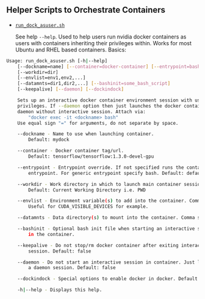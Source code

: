 Helper Scripts to Orchestrate Containers
----------------------------------------

* [`run_dock_asuser.sh`](run_dock_asuser.sh)

    See help `--help`. Used to help users run nvidia docker containers as users
    with containers inheriting their privileges within. Works for most Ubuntu
    and RHEL based containers. Basics:

```bash
Usage: run_dock_asuser.sh [-h|--help]
    [--dockname=name] [--container=docker-container] [--entrypoint=bash]
    [--workdir=dir]
    [--envlist=env1,env2,...]
    [--datamnts=dir1,dir2,...] [--bashinit=some_bash_script]
    [--keepalive] [--daemon] [--dockindock]

    Sets up an interactive docker container environment session with user
    privileges. If --daemon option then just launches the docker container as a
    daemon without interactive session. Attach via:
        "docker exec -it <dockname> bash"
    Use equal sign "=" for arguments, do not separate by space.

    --dockname - Name to use when launching container.
        Default: mydock

    --container - Docker container tag/url.
        Default: tensorflow/tensorflow:1.3.0-devel-gpu

    --entrypoint - Entrypoint override. If not specified runs the containers
        entrypoint. For generic entrypoint specify bash. Default: default

    --workdir - Work directory in which to launch main container session.
        Default: Current Working Directory i.e. PWD

    --envlist - Environment variable(s) to add into the container. Comma separated.
        Useful for CUDA_VISIBLE_DEVICES for example.

    --datamnts - Data directory(s) to mount into the container. Comma separated.

    --bashinit - Optional bash init file when starting an interactive session
        in the container.

    --keepalive - Do not stop/rm docker container after exiting interactive
        session. Default: false

    --daemon - Do not start an interactive session in container. Just launch
        a daemon session. Default: false

    --dockindock - Special options to enable docker in docker. Default: false

    -h|--help - Displays this help.
```


